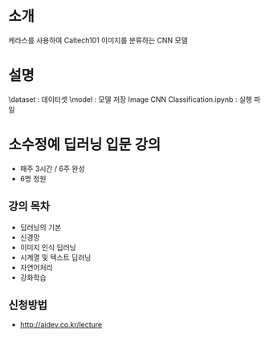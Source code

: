 # 소개
케라스를 사용하여 Caltech101 이미지를 분류하는 CNN 모델

# 설명
\dataset : 데이터셋
\model : 모델 저장
Image CNN Classification.ipynb : 실행 파일

# 소수정예 딥러닝 입문 강의
- 매주 3시간 / 6주 완성
- 6명 정원

## 강의 목차
- 딥러닝의 기본
- 신경망
- 이미지 인식 딥러닝
- 시계열 및 텍스트 딥러닝
- 자연어처리
- 강화학습

## 신청방법
- <http://aidev.co.kr/lecture>
